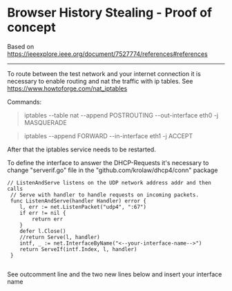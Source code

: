 # Browser History Stealing - Proof of concept

Based on https://ieeexplore.ieee.org/document/7527774/references#references

---

To route between the test network and your internet connection it is necessary to enable routing and nat the traffic with ip tables. See https://www.howtoforge.com/nat_iptables

Commands: 
>iptables --table nat --append POSTROUTING --out-interface eth0 -j MASQUERADE

>iptables --append FORWARD --in-interface eth1 -j ACCEPT

After that the iptables service needs to be restarted.

To define the interface to answer the DHCP-Requests it's necessary to change "serverif.go" file in the "github.com/krolaw/dhcp4/conn" package 

	
```
// ListenAndServe listens on the UDP network address addr and then calls
 // Serve with handler to handle requests on incoming packets.
 func ListenAndServe(handler Handler) error {
 	l, err := net.ListenPacket("udp4", ":67")
 	if err != nil {
 		return err
 	}
 	defer l.Close()
 	//return Serve(l, handler)
 	intf, _ := net.InterfaceByName("<--your-interface-name-->")
 	return ServeIf(intf.Index, l, handler)
 }
 	
```
See outcomment line and the two new lines below and insert your interface name